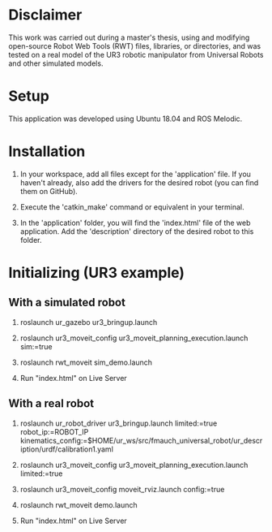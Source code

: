 # Disclaimer

This work was carried out during a master's thesis, using and modifying open-source Robot Web Tools (RWT) files, libraries, or directories, and was tested on a real model of the UR3 robotic manipulator from Universal Robots and other simulated models.

# Setup

This application was developed using Ubuntu 18.04 and ROS Melodic.

# Installation

1) In your workspace, add all files except for the 'application' file. If you haven't already, also add the drivers for the desired robot (you can find them on GitHub).

2) Execute the 'catkin_make' command or equivalent in your terminal.

3) In the 'application' folder, you will find the 'index.html' file of the web application. Add the 'description' directory of the desired robot to this folder.

# Initializing (UR3 example)

## With a simulated robot

1) roslaunch ur_gazebo ur3_bringup.launch

2) roslaunch ur3_moveit_config ur3_moveit_planning_execution.launch sim:=true

3) roslaunch rwt_moveit sim_demo.launch

4) Run "index.html" on Live Server

## With a real robot

1) roslaunch ur_robot_driver ur3_bringup.launch limited:=true robot_ip:=ROBOT_IP kinematics_config:=$HOME/ur_ws/src/fmauch_universal_robot/ur_description/urdf/calibration1.yaml

2) roslaunch ur3_moveit_config ur3_moveit_planning_execution.launch limited:=true

3) roslaunch ur3_moveit_config moveit_rviz.launch config:=true

4) roslaunch rwt_moveit demo.launch

5) Run "index.html" on Live Server
